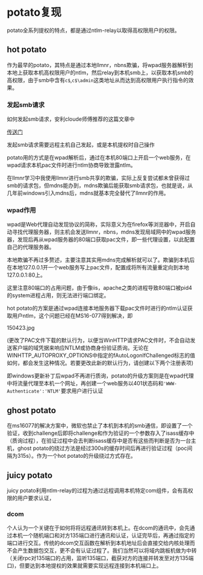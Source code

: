 # potato复现

potato全系列提权的特点，都是通过ntlm-relay以取得高权限用户的权限。



## hot potato

作为最早的potato，其特点是通过本地llmnr，nbns欺骗，将wpad服务器解析到本地上获取本机高权限用户的ntlm，然后relay到本机smb上，以获取本机smb的高权限，由于smb中含有`c$`,`c$\admin`这类地址从而达到高权限用户执行指令的效果。


### 发起smb请求

如何发起smb请求，安利cloude师傅推荐的这篇文章中

<a href='https://daiker.gitbook.io/windows-protocol/ntlm-pian/5'>传送门</a>

发起smb请求需要远程主机自己发起，或是本机提权时自己操作

potato用的方式是在wpad解析后，通过在本机80端口上开启一个web服务，在wpad请求本机pac文件时进行ntlm协商导致泄露ntlm。

在llmnr学习中我使用llmnr进行smb共享的欺骗，实际上反复尝试都未曾获得过smb的请求包，但mdns能办到，mdns欺骗后能获取smb请求包，也就是说，从几年前windows引入mdns后，mdns就基本完全替代了llmnr的作用。



### wpad作用

wpad是Web代理自动发现协议的简称，实际意义为在firefox等浏览器中，开启自动寻找代理服务器，则主机会发送llmnr，nbns，mdns发现局域网中的wpad服务器，发现后再从wpad服务器的80端口获取pac文件，即一些代理设置，以此配置自己的代理服务器。

本地欺骗不再过多赘述，主要注意其实用mdns完成解析就可以了。欺骗到本机后在本地127.0.0.1开一个web服务写上pac文件，配置成将所有流量重定向到本地127.0.0.1:80上。

这里注意80端口的占用问题，由于像iis，apache之类的进程导致80端口被pid4的system进程占用，则无法进行端口绑定。

hot potato的方案是通过wpad连接本地服务器下载pac文件时进行的ntlm认证获取用户ntlm，这个问题已经在MS16-077得到解决，即

150423.jpg

(更改了PAC文件下载的默认行为，以便当WinHTTP请求PAC文件时，不会自动发送客户端的域凭据来响应NTLM或协商身份验证质询。无论在WINHTTP_AUTOPROXY_OPTIONS中指定的fAutoLogonIfChallenged标志的值如何，都会发生这种情况。若要更改此新的默认行为，请创建以下两个注册表项)

即windows更新补丁后wpad不再进行质询，potato的升级方案则是在wpad代理中将流量代理至本机一个网址，再创建一个web服务以401状态码和`'WWW-Authenticate':'NTLM'`要求用户进行认证


## ghost potato

在ms16077的解决方案中，微软也禁止了本机到本机的smb通信，即设置了一个验证，收到challenge后即将challenge和作为验证的一个参数存入了isass缓存中（质询过程），在验证过程中会去判断isass缓存中是否有这些而判断是否为一台主机，ghost potato的绕过方法是经过300s的缓存时间后再进行验证过程（poc间隔为315s）。作为一个hot potato的升级绕过方式存在。

## juicy potato

juicy potato利用ntlm-relay的过程为通过远程调用本机特定com组件，会有高权限的用户要求认证，

### dcom


个人认为一个关键在于如何将将远程通讯转到本机上。在dcom的通讯中，会先通过本机一个随机端口和对方135端口进行通讯和认证，认证完毕后，再通过指定的端口进行交互。传统的dcom交互函数在解析到本机地址后会直接交给内核处理而不会产生数据包交互，更不会有认证过程了。我们当然可以将域内跳板机做为中转（关闭rpc对135端口的占用，监听135端口，截获对方的连接并转发至对方135端口)，但要达到本地提权的效果就需要实现远程连接到本机端口上。

 